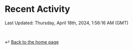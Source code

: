 # Recent Activity

<!--RECENT_ACTIVITY:start-->
<!--RECENT_ACTIVITY:end-->

<!--RECENT_ACTIVITY:last_update-->
Last Updated: Thursday, April 18th, 2024, 1:56:16 AM (GMT)
<!--RECENT_ACTIVITY:last_update_end-->

<br>

↩️ [Back to the home page](/README.md)
